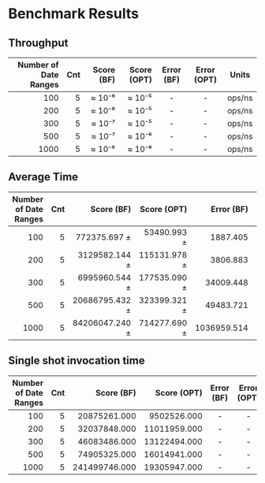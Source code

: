 # Benchmark Results


## Throughput
| Number of Date Ranges | Cnt | Score (BF) | Score (OPT) | Error (BF)  |  Error (OPT)  | Units  |
|----------------------:|----:|-----------:|------------:|:-----------:|:-------------:|--------|
|                   100 |   5 |     ≈ 10⁻⁶ |      ≈ 10⁻⁵ |      -      |       -       | ops/ns |
|                   200 |   5 |     ≈ 10⁻⁶ |      ≈ 10⁻⁵ |      -      |       -       | ops/ns |
|                   300 |   5 |     ≈ 10⁻⁷ |      ≈ 10⁻⁵ |      -      |       -       | ops/ns |
|                   500 |   5 |     ≈ 10⁻⁷ |      ≈ 10⁻⁶ |      -      |       -       | ops/ns |
|                  1000 |   5 |     ≈ 10⁻⁸ |      ≈ 10⁻⁶ |      -      |       -       | ops/ns |


## Average Time
| Number of Date Ranges | Cnt |     Score (BF) |  Score (OPT) |  Error (BF) | Error (OPT) | Units |
|----------------------:|----:|---------------:|-------------:|------------:|------------:|------:|
|                   100 |   5 |   772375.697 ± |  53490.993 ± |    1887.405 |     439.354 | ns/op |
|                   200 |   5 |  3129582.144 ± | 115131.978 ± |    3806.883 |     235.230 | ns/op |
|                   300 |   5 |  6995960.544 ± | 177535.090 ± |   34009.448 |    1462.580 | ns/op |
|                   500 |   5 | 20686795.432 ± | 323399.321 ± |   49483.721 |    1558.603 | ns/op |
|                  1000 |   5 | 84206047.240 ± | 714277.690 ± | 1036959.514 |    3992.972 | ns/op |

## Single shot invocation time
| Number of Date Ranges | Cnt |    Score (BF) |  Score (OPT) | Error (BF)  | Error (OPT) | Units |
|----------------------:|----:|--------------:|-------------:|:-----------:|:-----------:|:-----:|
|                   100 |   5 |  20875261.000 |  9502526.000 |      -      |      -      | ns/op |
|                   200 |   5 |  32037848.000 | 11011959.000 |      -      |      -      | ns/op |
|                   300 |   5 |  46083486.000 | 13122494.000 |      -      |      -      | ns/op |
|                   500 |   5 |  74905325.000 | 16014941.000 |      -      |      -      | ns/op |
|                  1000 |   5 | 241499746.000 | 19305947.000 |      -      |      -      | ns/op |




